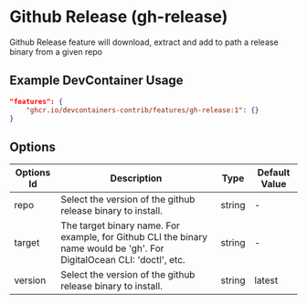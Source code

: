 
# Github Release (gh-release)

Github Release feature will download, extract and add to path a release binary from a given repo

## Example DevContainer Usage

```json
"features": {
    "ghcr.io/devcontainers-contrib/features/gh-release:1": {}
}
```

## Options

| Options Id | Description | Type | Default Value |
|-----|-----|-----|-----|
| repo | Select the version of the github release binary to install. | string | - |
| target | The target binary name. For example, for Github CLI the binary name would be 'gh'. For DigitalOcean CLI: 'doctl', etc. | string | - |
| version | Select the version of the github release binary to install. | string | latest |


